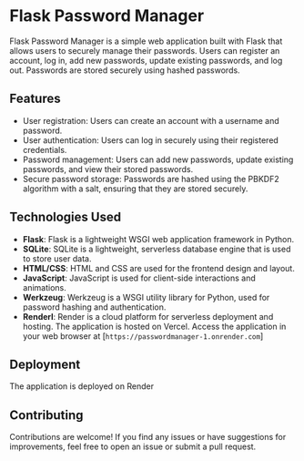 # Flask Password Manager

Flask Password Manager is a simple web application built with Flask that allows users to securely manage their passwords. Users can register an account, log in, add new passwords, update existing passwords, and log out. Passwords are stored securely using hashed passwords.

## Features

- User registration: Users can create an account with a username and password.
- User authentication: Users can log in securely using their registered credentials.
- Password management: Users can add new passwords, update existing passwords, and view their stored passwords.
- Secure password storage: Passwords are hashed using the PBKDF2 algorithm with a salt, ensuring that they are stored securely.

## Technologies Used

- **Flask**: Flask is a lightweight WSGI web application framework in Python.
- **SQLite**: SQLite is a lightweight, serverless database engine that is used to store user data.
- **HTML/CSS**: HTML and CSS are used for the frontend design and layout.
- **JavaScript**: JavaScript is used for client-side interactions and animations.
- **Werkzeug**: Werkzeug is a WSGI utility library for Python, used for password hashing and authentication.
- **Renderl**: Render is a cloud platform for serverless deployment and hosting. The application is hosted on Vercel.
 Access the application in your web browser at [`https://passwordmanager-1.onrender.com`]

## Deployment

The application is deployed on Render 

## Contributing

Contributions are welcome! If you find any issues or have suggestions for improvements, feel free to open an issue or submit a pull request.


